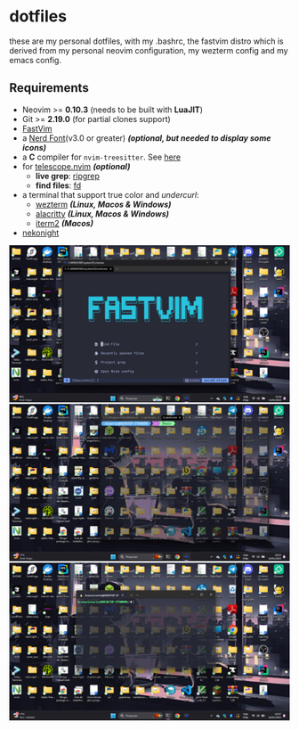 # dotfiles

these are my personal dotfiles, with my .bashrc, the fastvim distro which is derived from my personal neovim configuration, my wezterm config and my emacs config.

## Requirements

- Neovim >= **0.10.3** (needs to be built with **LuaJIT**)
- Git >= **2.19.0** (for partial clones support)
- [FastVim](https://github.com/fastvim/fastvim)
- a [Nerd Font](https://www.nerdfonts.com/)(v3.0 or greater) **_(optional, but needed to display some icons)_**
- a **C** compiler for `nvim-treesitter`. See [here](https://github.com/nvim-treesitter/nvim-treesitter#requirements)
- for [telescope.nvim](https://github.com/nvim-telescope/telescope.nvim) **_(optional)_**
  - **live grep**: [ripgrep](https://github.com/BurntSushi/ripgrep)
  - **find files**: [fd](https://github.com/sharkdp/fd)
- a terminal that support true color and *undercurl*:
  - [wezterm](https://github.com/wez/wezterm) **_(Linux, Macos & Windows)_**
  - [alacritty](https://github.com/alacritty/alacritty) **_(Linux, Macos & Windows)_**
  - [iterm2](https://iterm2.com/) **_(Macos)_**
- [nekonight](https://github.com/BrunoCiccarino/nekonight)

![preview](./dotfiles.jpg)
![wezterm preview](./wezterm.jpg)
![windows terminal preview](./windows_terminal.jpg)
